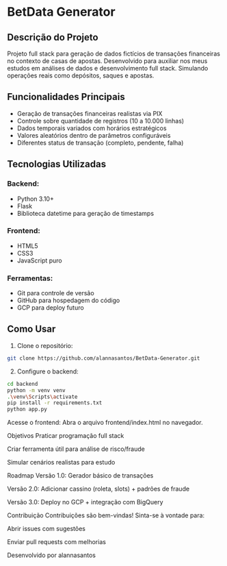 # BetData Generator

## Descrição do Projeto
Projeto full stack para geração de dados fictícios de transações financeiras no contexto de casas de apostas. Desenvolvido para auxiliar nos meus estudos em análises de dados e desenvolvimento full stack. Simulando operações reais como depósitos, saques e apostas.

## Funcionalidades Principais
- Geração de transações financeiras realistas via PIX
- Controle sobre quantidade de registros (10 a 10.000 linhas)
- Dados temporais variados com horários estratégicos
- Valores aleatórios dentro de parâmetros configuráveis
- Diferentes status de transação (completo, pendente, falha)

## Tecnologias Utilizadas
### Backend:
- Python 3.10+
- Flask
- Biblioteca datetime para geração de timestamps

### Frontend:
- HTML5
- CSS3
- JavaScript puro

### Ferramentas:
- Git para controle de versão
- GitHub para hospedagem do código
- GCP para deploy futuro

## Como Usar
1. Clone o repositório:
```bash
git clone https://github.com/alannasantos/BetData-Generator.git
```
2. Configure o backend:
```bash
cd backend
python -m venv venv
.\venv\Scripts\activate
pip install -r requirements.txt
python app.py
```

Acesse o frontend:
Abra o arquivo frontend/index.html no navegador.

Objetivos
Praticar programação full stack

Criar ferramenta útil para análise de risco/fraude

Simular cenários realistas para estudo

Roadmap
Versão 1.0: Gerador básico de transações

Versão 2.0: Adicionar cassino (roleta, slots) + padrões de fraude

Versão 3.0: Deploy no GCP + integração com BigQuery

Contribuição
Contribuições são bem-vindas! Sinta-se à vontade para:

Abrir issues com sugestões

Enviar pull requests com melhorias

Desenvolvido por alannasantos
